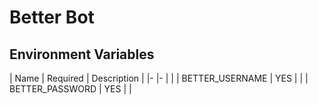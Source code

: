 # Better Bot

## Environment Variables

| Name            | Required | Description |
|-                |-         |             |
| BETTER_USERNAME | YES      |             |
| BETTER_PASSWORD | YES      |             |
